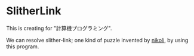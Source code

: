 # SlitherLink

This is creating for "計算機プログラミング".

We can resolve slither-link; one kind of puzzle invented by [nikoli](https://www.nikoli.co.jp/), by using this program.
